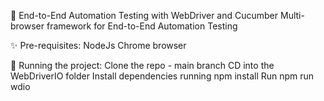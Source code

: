 👋 End-to-End Automation Testing with WebDriver and Cucumber
Multi-browser framework for End-to-End Automation Testing

✨ Pre-requisites:
NodeJs
Chrome browser

🔨 Running the project:
Clone the repo - main branch
CD into the WebDriverIO folder
Install dependencies running npm install
Run npm run wdio
